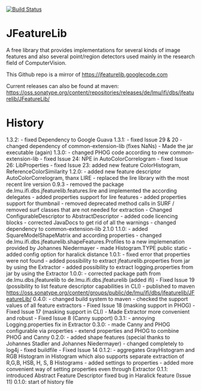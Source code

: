 [![Build Status](https://secure.travis-ci.org/locked-fg/JFeatureLib.png?branch=v1.0.0)](https://travis-ci.org/locked-fg/JFeatureLib)

JFeatureLib
===========

A free library that provides implementations for several kinds of image features 
and also several point/region detectors used mainly in the research field of 
ComputerVision.

This Github repo is a mirror of https://jfeaturelib.googlecode.com

Current releases can also be found at maven:
https://oss.sonatype.org/content/repositories/releases/de/lmu/ifi/dbs/jfeaturelib/JFeatureLib/


History
=======
1.3.2: - fixed Dependency to Google Guava
1.3.1: - fixed Issue 29 & 20
       - changed dependency of common-extension-lib (fixes NaNs)
       - Made the jar executable (again)
1.3.0: - changed PHOG code according to new common-extension-lib
       - fixed Issue 24: NPE in AutoColorCorrelogram
       - fixed Issue 26: LibProperties
       - fixed Issue 23: added new feature ColorHistogram, ReferenceColorSimilarity
1.2.0: - added new feature descriptor AutoColorCorrelogram, thanx LIRE
       - replaced the lire library with the most recent lire version 0.9.3
       - removed the package de.lmu.ifi.dbs.jfeaturelib.features.lire and implemented the according delegates
       - added properties support for lire features
       - added properties support for thumbnail
       - removed deprecated method calls in SURF / removed surf classes that are not needed for extraction
       - Changed ConfigurableDescriptor to AbstractDescriptor
       - added code licencing blocks
       - corrected JavaDocs to get rid of all the warnings
       - changed dependency to common-extension-lib 2.1.0
1.1.0: - added SquareModelShapeMatrix and according properties
       - changed de.lmu.ifi.dbs.jfeaturelib.shapeFeatures.Profiles to a new implemenation provided by Johannes Niedermayer
       - made Histogram.TYPE public static
       - added config option for haralick distance
1.0.1: - fixed error that properties were not found
       - added possibility to extract jfeaturelib.properties from jar by using the Extractor
       - added possibility to extract logging.properties from jar by using the Extractor
1.0.0: - corrected package path from de.lmu.dbs.jfeaturelib to de.lmu.ifi.dbs.jfeaturelib (added ifi)
       - Fixed Issue 19 (possibility to list feature descriptor capabilities in CLI)
       - published to maven https://oss.sonatype.org/content/groups/public/de/lmu/ifi/dbs/jfeaturelib/JFeatureLib/
0.4.0: - changed build system to maven
       - checked the support values of all feature extractors
       - Fixed Issue 18 (masking support in PHOG)
       - Fixed Issue 17 (masking support in CLI)
       - Made Extractor more convenient and robust
       - Fixed Issue 8 (Canny support)
0.3.1: - annoying Logging.properties fix in Extractor
0.3.0: - made Canny and PHOG configurable via properties
       - extend properties and PHOG to combine PHOG and Canny
0.2.0: - added shape features (special thanks to Johannes Stadler and Johannes Niedermayer)
       - changed completely to log4j
       - fixed buildfile
       - Fixed Issue 14
0.1.2: - aggregates GrayHistogram and RGB Histogram in Histogram which also supports 
         separate extraction of R,G,B, HSB, H, S, B Histograms
       - added settings to properties
       - added more convenient way of setting properties even through Extractor
0.1.1: introduced Abstract Feature Descriptor
       fixed bug in Haralick feature (Issue 11)
0.1.0: start of history file
